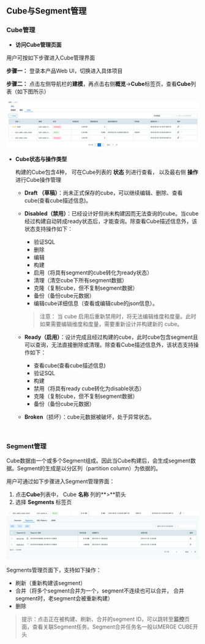## Cube与Segment管理



### Cube管理

- **访问Cube管理页面**

用户可按如下步骤进入Cube管理界面

**步骤一：** 登录本产品Web UI，切换进入具体项目

**步骤二：** 点击左侧导航栏的**建模**，再点击右侧**概览**->**Cube**标签页，查看**Cube**列表（如下图所示）

![cube draft](images/cube_segment_manage/draft_action.png)

- **Cube状态与操作类型**

  构建的Cube包含4种， 可在Cube列表的 **状态** 列进行查看， 以及最右侧 **操作** 进行Cube操作管理

  - **Draft （草稿）**：尚未正式保存的cube，可以继续编辑、删除、查看cube(查看cube描述信息)。

  - **Disabled（禁用）**：已经设计好但尚未构建因而无法查询的cube。当cube经过构建自动转成ready状态后，才能查询。除查看Cube描述信息外，该状态支持操作如下：

    - 验证SQL
    - 删除
    - 编辑
    - 构建
    - 启用（将具有segment的cube转化为ready状态）
    - 清理（清空cube下所有segment数据）
    - 克隆（复制cube，但不复制segment数据）
    - 备份（备份cube元数据）
    - 编辑cube详细信息（查看或编辑cube的json信息）。

    > 注意： 当 cube 启用后重新禁用时，将无法编辑维度和度量。此时如果需要编辑维度和度量，需要重新设计并构建新的 cube。

  - **Ready（启用）**：设计完成且经过构建的cube，此时cube包含segment且可以查询，无法直接删除或清理。除查看Cube描述信息外，该状态支持操作如下：

    - 查看cube(查看cube描述信息)
    - 验证SQL
    - 构建
    - 禁用（将具有ready cube转化为disable状态）
    - 克隆（复制cube，但不复制segment数据）
    - 备份（备份cube元数据）

  - **Broken**（损坏）：cube元数据被破坏，处于异常状态。

  ​

### Segment管理

Cube数据由一个或多个Segment组成。因此当Cube构建后，会生成segment数据。Segment的生成是以分区列（partition column）为依据的。

用户可通过如下步骤进入Segment管理界面：

1. 点击**Cube**列表中， Cube **名称** 列的**>**箭头
2. 选择 **Segments** 标签页



![build cube](images/cube_segment_manage/build_segment.png)

Segments管理页面下，支持如下操作：

- 刷新（重新构建该segment）
- 合并（将多个segment合并为一个，segment不连续也可以合并， 合并segment时，老segment会被重新构建）
- 删除

> 提示：点击正在被构建、刷新、合并的segment ID，可以跳转至**监控**页面，查看关联Segment任务。Segment合并任务名一般以MERGE CUBE开头

  